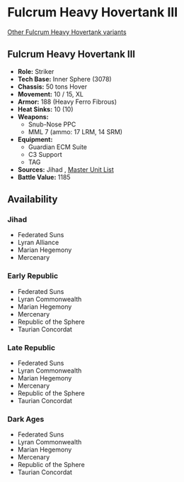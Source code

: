 # Fulcrum Heavy Hovertank III 

[Other Fulcrum Heavy Hovertank variants](../fulcrum_heavy_hovertank.md) 

## Fulcrum Heavy Hovertank III 

- **Role:** Striker 
- **Tech Base:** Inner Sphere (3078) 
- **Chassis:** 50 tons Hover 
- **Movement:** 10 / 15, XL 
- **Armor:** 188 (Heavy Ferro Fibrous) 
- **Heat Sinks:** 10 (10) 
- **Weapons:** 
  - Snub-Nose PPC 
  - MML 7 (ammo: 17 LRM, 14 SRM) 
- **Equipment:** 
  - Guardian ECM Suite 
  - C3 Support 
  - TAG 
- **Sources:** Jihad , [Master Unit List](http://masterunitlist.info/Unit/Details/1156/fulcrum-heavy-hovertank-iii) 
- **Battle Value:** 1185 

## Availability 

### Jihad 

- Federated Suns 
- Lyran Alliance 
- Marian Hegemony 
- Mercenary 

### Early Republic 

- Federated Suns 
- Lyran Commonwealth 
- Marian Hegemony 
- Mercenary 
- Republic of the Sphere 
- Taurian Concordat 

### Late Republic 

- Federated Suns 
- Lyran Commonwealth 
- Marian Hegemony 
- Mercenary 
- Republic of the Sphere 
- Taurian Concordat 

### Dark Ages 

- Federated Suns 
- Lyran Commonwealth 
- Marian Hegemony 
- Mercenary 
- Republic of the Sphere 
- Taurian Concordat 

